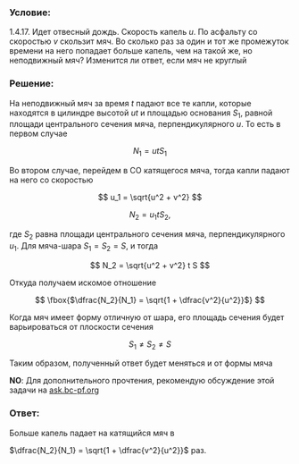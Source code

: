 ###  Условие:

$1.4.17.$ Идет отвесный дождь. Скорость капель $u$. По асфальту со скоростью $v$ скользит мяч. Во сколько раз за один и тот же промежуток времени на него попадает больше капель, чем на такой же, но неподвижный мяч? Изменится ли ответ, если мяч не круглый

###  Решение:

На неподвижный мяч за время $t$ падают все те капли, которые находятся в цилиндре высотой $ut$ и площадью основания $S_1$, равной площади центрального сечения мяча, перпендикулярного $u$. То есть в первом случае

$$
N_1 = utS_1
$$

Во втором случае, перейдем в СО катящегося мяча, тогда капли падают на него со скоростью

$$
u_1 = \sqrt{u^2 + v^2}
$$

$$
N_2 = u_1 t S_2,
$$

где $S_2$ равна площади центрального сечения мяча, перпендикулярного $u_1$. Для мяча-шара $S_1 = S_2 = S$, и тогда

$$
N_2 = \sqrt{u^2 + v^2} t S
$$

Откуда получаем искомое отношение

$$
\fbox{$\dfrac{N_2}{N_1} = \sqrt{1 + \dfrac{v^2}{u^2}}$}
$$

Когда мяч имеет форму отличную от шара, его площадь сечения будет варьироваться от плоскости сечения

$$
S_1\neq S_2\neq S
$$

Таким образом, полученный ответ будет меняться и от формы мяча

__NO__: Для дополнительного прочтения, рекомендую обсуждение этой задачи на [ask.bc-pf.org](https://ask.bc-pf.org/t/zadacha-pro-dozhd-i-myach-zadachnik-1001/3855)

###  Ответ:

Больше капель падает на катящийся мяч в

$\dfrac{N_2}{N_1} = \sqrt{1 + \dfrac{v^2}{u^2}}$ раз.
